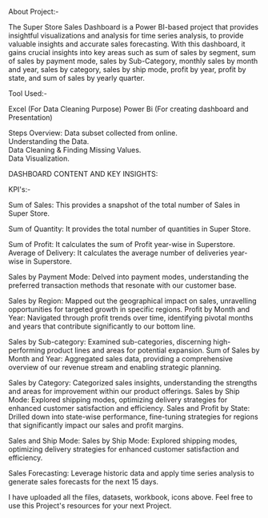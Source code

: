 About Project:-

The Super Store Sales Dashboard is a Power BI-based project that provides insightful visualizations and analysis for time series analysis, to provide valuable insights and accurate sales forecasting. With this dashboard, it gains crucial insights into key areas such as sum of sales by segment, sum of sales by payment mode, sales by Sub-Category, monthly sales by month and year, sales by category, sales by ship mode, profit by year, profit by state, and sum of sales by yearly quarter.

Tool Used:-

Excel (For Data Cleaning Purpose) 
Power Bi (For creating dashboard and Presentation)

Steps Overview: 
Data subset collected from online.  
Understanding the Data.  
Data Cleaning & Finding Missing Values.  
Data Visualization.


DASHBOARD CONTENT AND KEY INSIGHTS: 

KPI's:- 

Sum of Sales: This provides a snapshot of the total number of Sales in Super Store. 

Sum of Quantity: It provides the total number of quantities in Super Store. 

Sum of Profit: It calculates the sum of Profit year-wise in Superstore. Average of Delivery: It calculates the average number of deliveries year-wise in Superstore.

Sales by Payment Mode: Delved into payment modes, understanding the preferred transaction methods that resonate with our customer base.

Sales by Region: Mapped out the geographical impact on sales, unravelling opportunities for targeted growth in specific regions.
Profit by Month and Year: Navigated through profit trends over time, identifying pivotal months and years that contribute significantly to our bottom line.

Sales by Sub-category: Examined sub-categories, discerning high-performing product lines and areas for potential expansion.
Sum of Sales by Month and Year: Aggregated sales data, providing a comprehensive overview of our revenue stream and enabling strategic planning.

Sales by Category: Categorized sales insights, understanding the strengths and areas for improvement within our product offerings. Sales by Ship Mode: Explored shipping modes, optimizing delivery strategies for enhanced customer satisfaction and efficiency.
Sales and Profit by State: Drilled down into state-wise performance, fine-tuning strategies for regions that significantly impact our sales and profit margins.

Sales and Ship Mode: Sales by Ship Mode: Explored shipping modes, optimizing delivery strategies for enhanced customer satisfaction and efficiency.

Sales Forecasting:
Leverage historic data and apply time series analysis to generate sales forecasts for the next 15 days.


I have uploaded all the files, datasets, workbook, icons above. Feel free to use this Project's resources for your next Project.
